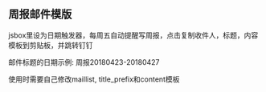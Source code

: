周报邮件模版
----

jsbox里设为日期触发器，每周五自动提醒写周报，点击复制收件人，标题，内容模板到剪贴板，并跳转钉钉

邮件标题的日期示例: 周报20180423-20180427

使用时需要自己修改maillist, title_prefix和content模板
